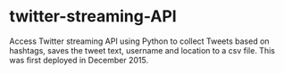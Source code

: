 # twitter-streaming-API
Access Twitter streaming API using Python to collect Tweets based on hashtags, saves the tweet text, username and location to a csv file.
This was first deployed in December 2015.  
